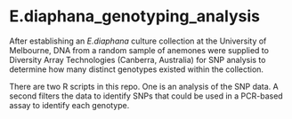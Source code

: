 # E.diaphana_genotyping_analysis

After establishing an _E.diaphana_ culture collection at the University of Melbourne, DNA from a random sample of anemones were supplied to Diversity Array Technologies (Canberra, Australia) for SNP analysis to determine how many distinct genotypes existed within the collection.

There are two R scripts in this repo. One is an analysis of the SNP data. A second filters the data to identify SNPs that could be used in a PCR-based assay to identify each genotype.
